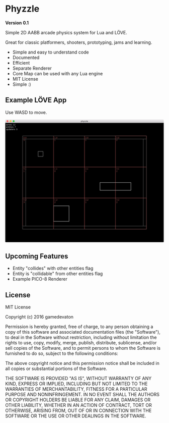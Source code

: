 
# Phyzzle

**Version 0.1**

Simple 2D AABB arcade physics system for Lua and LÖVE.

Great for classic platformers, shooters, prototyping, jams and learning.

- Simple and easy to understand code
- Documented
- Efficient
- Separate Renderer
- Core Map can be used with any Lua engine
- MIT License
- Simple :)

## Example LÖVE App

Use WASD to move.

![](screenshots/love.png)

## Upcoming Features

- Entity "collides" with other entities flag
- Entity is "collidable" from other entities flag
- Example PICO-8 Renderer

## License

MIT License

Copyright (c) 2016 gamedevaton

Permission is hereby granted, free of charge, to any person obtaining a copy
of this software and associated documentation files (the "Software"), to deal
in the Software without restriction, including without limitation the rights
to use, copy, modify, merge, publish, distribute, sublicense, and/or sell
copies of the Software, and to permit persons to whom the Software is
furnished to do so, subject to the following conditions:

The above copyright notice and this permission notice shall be included in all
copies or substantial portions of the Software.

THE SOFTWARE IS PROVIDED "AS IS", WITHOUT WARRANTY OF ANY KIND, EXPRESS OR
IMPLIED, INCLUDING BUT NOT LIMITED TO THE WARRANTIES OF MERCHANTABILITY,
FITNESS FOR A PARTICULAR PURPOSE AND NONINFRINGEMENT. IN NO EVENT SHALL THE
AUTHORS OR COPYRIGHT HOLDERS BE LIABLE FOR ANY CLAIM, DAMAGES OR OTHER
LIABILITY, WHETHER IN AN ACTION OF CONTRACT, TORT OR OTHERWISE, ARISING FROM,
OUT OF OR IN CONNECTION WITH THE SOFTWARE OR THE USE OR OTHER DEALINGS IN THE
SOFTWARE.
